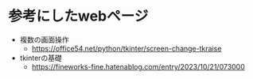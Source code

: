# 参考にしたwebページ

* 複数の画面操作
    * https://office54.net/python/tkinter/screen-change-tkraise
* tkinterの基礎
    * https://fineworks-fine.hatenablog.com/entry/2023/10/21/073000
